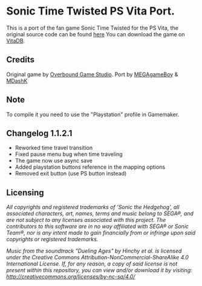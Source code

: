 # Sonic Time Twisted PS Vita Port.
This is a port of the fan game Sonic Time Twisted for the PS Vita, the original source code can be found [here](https://github.com/overbound/SonicTimeTwisted)
You can download the game on [VitaDB](https://vitadb.rinnegatamante.it/#/info/836).

## Credits
Original game by [Overbound Game Studio](https://overboundstudio.com).
Port by [MEGAgameBoy](https://github.com/MEGAgameBoy) & [MDashK](https://github.com/MDashK)

## Note
To compile it you need to use the "Playstation" profile in Gamemaker.

## Changelog 1.1.2.1
* Reworked time travel transition
* Fixed pause menu bug when time traveling
* The game now use async save
* Added playstation buttons reference in the mapping options
* Removed exit button (use PS button instead)

## Licensing

*All copyrights and registered trademarks of 'Sonic the Hedgehog', all associated characters, art, names, terms and music belong to SEGA®, and are not subject to any licenses associated with this project. The contributors to this software are in no way affiliated with SEGA® or Sonic Team®, nor is any intent made to gain financially from or infringe upon said copyrights or registered trademarks.*

*Music from the soundtrack "Dueling Ages" by Hinchy et al. is licensed under the Creative Commons Attribution-NonCommercial-ShareAlike 4.0 International License. If, for any reason, a copy of said license is not present within this repository, you can view and/or download it by visiting: http://creativecommons.org/licenses/by-nc-sa/4.0/*
